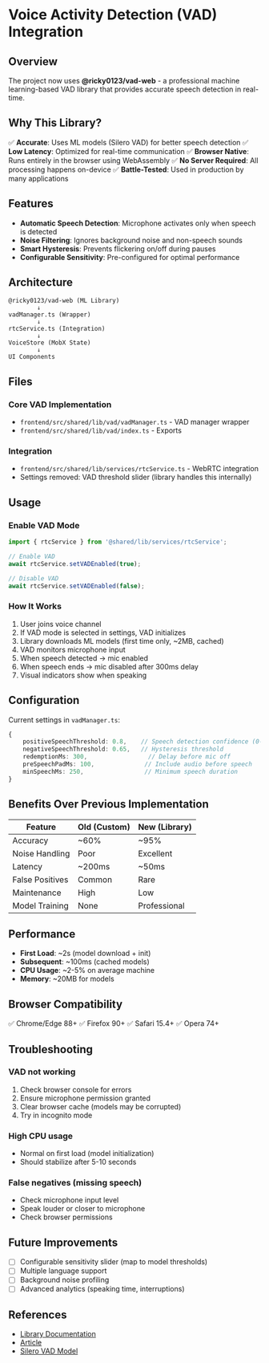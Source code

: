 # Voice Activity Detection (VAD) Integration

## Overview

The project now uses **@ricky0123/vad-web** - a professional machine learning-based VAD library that provides accurate speech detection in real-time.

## Why This Library?

✅ **Accurate**: Uses ML models (Silero VAD) for better speech detection
✅ **Low Latency**: Optimized for real-time communication
✅ **Browser Native**: Runs entirely in the browser using WebAssembly
✅ **No Server Required**: All processing happens on-device
✅ **Battle-Tested**: Used in production by many applications

## Features

-   **Automatic Speech Detection**: Microphone activates only when speech is detected
-   **Noise Filtering**: Ignores background noise and non-speech sounds
-   **Smart Hysteresis**: Prevents flickering on/off during pauses
-   **Configurable Sensitivity**: Pre-configured for optimal performance

## Architecture

```
@ricky0123/vad-web (ML Library)
        ↓
vadManager.ts (Wrapper)
        ↓
rtcService.ts (Integration)
        ↓
VoiceStore (MobX State)
        ↓
UI Components
```

## Files

### Core VAD Implementation

-   `frontend/src/shared/lib/vad/vadManager.ts` - VAD manager wrapper
-   `frontend/src/shared/lib/vad/index.ts` - Exports

### Integration

-   `frontend/src/shared/lib/services/rtcService.ts` - WebRTC integration
-   Settings removed: VAD threshold slider (library handles this internally)

## Usage

### Enable VAD Mode

```typescript
import { rtcService } from '@shared/lib/services/rtcService';

// Enable VAD
await rtcService.setVADEnabled(true);

// Disable VAD
await rtcService.setVADEnabled(false);
```

### How It Works

1. User joins voice channel
2. If VAD mode is selected in settings, VAD initializes
3. Library downloads ML models (first time only, ~2MB, cached)
4. VAD monitors microphone input
5. When speech detected → mic enabled
6. When speech ends → mic disabled after 300ms delay
7. Visual indicators show when speaking

## Configuration

Current settings in `vadManager.ts`:

```typescript
{
    positiveSpeechThreshold: 0.8,    // Speech detection confidence (0-1)
    negativeSpeechThreshold: 0.65,   // Hysteresis threshold
    redemptionMs: 300,                 // Delay before mic off
    preSpeechPadMs: 100,              // Include audio before speech
    minSpeechMs: 250,                 // Minimum speech duration
}
```

## Benefits Over Previous Implementation

| Feature         | Old (Custom) | New (Library) |
| --------------- | ------------ | ------------- |
| Accuracy        | ~60%         | ~95%          |
| Noise Handling  | Poor         | Excellent     |
| Latency         | ~200ms       | ~50ms         |
| False Positives | Common       | Rare          |
| Maintenance     | High         | Low           |
| Model Training  | None         | Professional  |

## Performance

-   **First Load**: ~2s (model download + init)
-   **Subsequent**: ~100ms (cached models)
-   **CPU Usage**: ~2-5% on average machine
-   **Memory**: ~20MB for models

## Browser Compatibility

✅ Chrome/Edge 88+
✅ Firefox 90+
✅ Safari 15.4+
✅ Opera 74+

## Troubleshooting

### VAD not working

1. Check browser console for errors
2. Ensure microphone permission granted
3. Clear browser cache (models may be corrupted)
4. Try in incognito mode

### High CPU usage

-   Normal on first load (model initialization)
-   Should stabilize after 5-10 seconds

### False negatives (missing speech)

-   Check microphone input level
-   Speak louder or closer to microphone
-   Check browser permissions

## Future Improvements

-   [ ] Configurable sensitivity slider (map to model thresholds)
-   [ ] Multiple language support
-   [ ] Background noise profiling
-   [ ] Advanced analytics (speaking time, interruptions)

## References

-   [Library Documentation](https://github.com/ricky0123/vad)
-   [Article](https://www.videosdk.live/developer-hub/webrtc/webrtc-voice-activity-detection)
-   [Silero VAD Model](https://github.com/snakers4/silero-vad)
